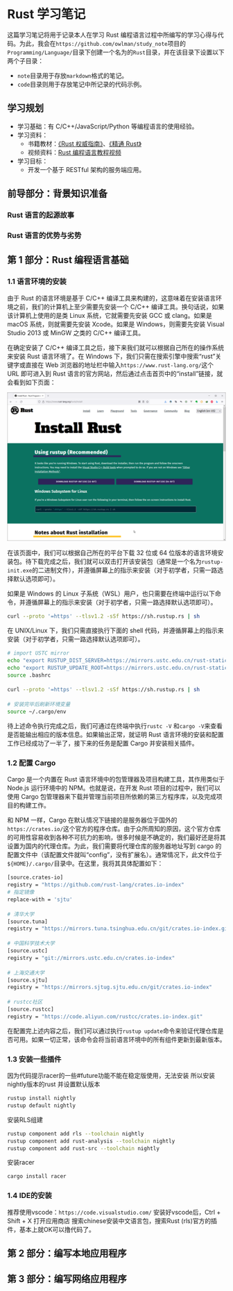 # Rust 学习笔记

这篇学习笔记将用于记录本人在学习 Rust 编程语言过程中所编写的学习心得与代码。为此，我会在`https://github.com/owlman/study_note`项目的`Programming/Language/`目录下创建一个名为的`Rust`目录，并在该目录下设置以下两个子目录：

- `note`目录用于存放`markdown`格式的笔记。
- `code`目录则用于存放笔记中所记录的代码示例。

## 学习规划

- 学习基础：有 C/C++/JavaScript/Python 等编程语言的使用经验。
- 学习资料：
  - 书籍教材：[《Rust 权威指南》](https://book.douban.com/subject/35081743/)、[《精通 Rust》](https://book.douban.com/subject/35290878/)
  - 视频资料：[Rust 编程语言教程视频](https://www.bilibili.com/video/BV1hp4y1k7SV?spm_id_from=333.999.0.0)
- 学习目标：
  - 开发一个基于 RESTful 架构的服务端应用。

## 前导部分：背景知识准备

### Rust 语言的起源故事

### Rust 语言的优势与劣势

## 第 1 部分：Rust 编程语言基础

### 1.1 语言环境的安装

由于 Rust 的语言环境是基于 C/C++ 编译工具来构建的，这意味着在安装语言环境之前，我们的计算机上至少需要先安装一个 C/C++ 编译工具。换句话说，如果该计算机上使用的是类 Linux 系统，它就需要先安装 GCC 或 clang。如果是 macOS 系统，则就需要先安装 Xcode。如果是 Windows，则需要先安装 Visual Studio 2013 或 MinGW 之类的 C/C++ 编译工具。

在确定安装了 C/C++ 编译工具之后，接下来我们就可以根据自己所在的操作系统来安装 Rust 语言环境了。在 Windows 下，我们只需在搜索引擎中搜索“rust”关键字或直接在 Web 浏览器的地址栏中输入`https://www.rust-lang.org/`这个 URL 即可进入到 Rust 语言的官方网站，然后通过点击首页中的“install”链接，就会看到如下页面：

![rust_install](img/rust_install.png)

在该页面中，我们可以根据自己所在的平台下载 32 位或 64 位版本的语言环境安装包。待下载完成之后，我们就可以双击打开该安装包（通常是一个名为`rustup-init.exe`的二进制文件），并遵循屏幕上的指示来安装（对于初学者，只需一路选择默认选项即可）。

如果是 Windows 的 Linux 子系统（WSL）用户，也只需要在终端中运行以下命令，并遵循屏幕上的指示来安装（对于初学者，只需一路选择默认选项即可）。

```bash
curl --proto '=https' --tlsv1.2 -sSf https://sh.rustup.rs | sh
```

在 UNIX/Linux 下，我们只需直接执行下面的 shell 代码，并遵循屏幕上的指示来安装（对于初学者，只需一路选择默认选项即可）。

```bash
# import USTC mirror
echo "export RUSTUP_DIST_SERVER=https://mirrors.ustc.edu.cn/rust-static" >> ~/.bashrc
echo "export RUSTUP_UPDATE_ROOT=https://mirrors.ustc.edu.cn/rust-static/rustup" >> ~/.bashrc
source .bashrc

curl --proto '=https' --tlsv1.2 -sSf https://sh.rustup.rs | sh

# 安装完毕后刷新环境变量
source ~/.cargo/env
```

待上述命令执行完成之后，我们可通过在终端中执行`rustc -V` 和`cargo -V`来查看是否能输出相应的版本信息。如果输出正常，就证明 Rust 语言环境的安装和配置工作已经成功了一半了，接下来的任务是配置 Cargo 并安装相关插件。

### 1.2 配置 Cargo

Cargo 是一个内置在 Rust 语言环境中的包管理器及项目构建工具，其作用类似于 Node.js 运行环境中的 NPM。也就是说，在开发 Rust 项目的过程中，我们可以使用 Cargo 包管理器来下载并管理当前项目所依赖的第三方程序库，以及完成项目的构建工作。

和 NPM 一样，Cargo 在默认情况下链接的是服务器位于国外的`https://crates.io/`这个官方的程序仓库。由于众所周知的原因，这个官方仓库的可用性容易收到各种不可抗力的影响，很多时候是不确定的，我们最好还是将其设置为国内的代理仓库。为此，我们需要将代理仓库的服务器地址写到 cargo 的配置文件中（该配置文件就叫“config”，没有扩展名）。通常情况下，此文件位于`${HOME}/.cargo/`目录中。在这里，我将其具体配置如下：

```bash
[source.crates-io]
registry = "https://github.com/rust-lang/crates.io-index"
# 指定镜像
replace-with = 'sjtu'

# 清华大学
[source.tuna]
registry = "https://mirrors.tuna.tsinghua.edu.cn/git/crates.io-index.git"

# 中国科学技术大学
[source.ustc]
registry = "git://mirrors.ustc.edu.cn/crates.io-index"

# 上海交通大学
[source.sjtu]
registry = "https://mirrors.sjtug.sjtu.edu.cn/git/crates.io-index"

# rustcc社区
[source.rustcc]
registry = "https://code.aliyun.com/rustcc/crates.io-index.git"
```

在配置完上述内容之后，我们可以通过执行`rustup update`命令来验证代理仓库是否可用。如果一切正常，该命令会将当前语言环境中的所有组件更新到最新版本。

### 1.3 安装一些插件

因为代码提示racer的一些#future功能不能在稳定版使用，无法安装
所以安装nightly版本的rust 并设置默认版本

```bash
rustup install nightly
rustup default nightly
```

安装RLS组建

```bash
rustup component add rls --toolchain nightly
rustup component add rust-analysis --toolchain nightly
rustup component add rust-src --toolchain nightly
```

安装racer

```bash
cargo install racer
```

### 1.4 IDE的安装

推荐使用vscode：`https://code.visualstudio.com/`
安装好vscode后，Ctrl + Shift + X 打开应用商店
搜索chinese安装中文语言包，搜索Rust (rls)官方的插件，基本上就OK可以撸代码了。

## 第 2 部分：编写本地应用程序

## 第 3 部分：编写网络应用程序
